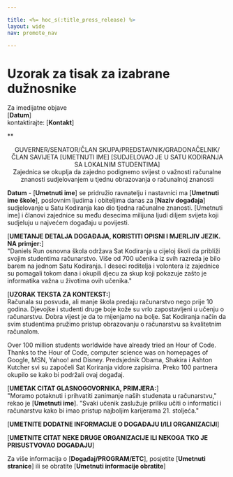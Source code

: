 ```yaml
---

title: <%= hoc_s(:title_press_release) %>
layout: wide
nav: promote_nav

---
```



# Uzorak za tisak za izabrane dužnosnike

Za imedijatne objave   
[**Datum**]   
kontaktirajte: [**Kontakt**]  
  


**

<center>
  GUVERNER/SENATOR/ČLAN SKUPA/PREDSTAVNIK/GRADONAČELNIK/ČLAN SAVIJETA [UMETNUTI IME] [SUDJELOVAO JE U SATU KODIRANJA SA LOKALNIM STUDENTIMA]</strong> <br /> Zajednica se okuplja da zajedno podignemo svijest o važnosti računalne znanosti sudjelovanjem u tjednu obrazovanja o računalnoj znanosti
</center>

  
  
</p> 

**Datum** - [**Umetnuti ime**] se pridružio ravnatelju i nastavnici ma [**Umetnuti ime škole**], poslovnim ljudima i obiteljima danas za [**Naziv događaja**] sudjelovanje u Satu Kodiranja kao dio tjedna računalne znanosti. [Umetnuti ime] i članovi zajednice su među desecima milijuna ljudi diljem svijeta koji sudjeluju u najvećem događaju u povijesti.

[**UMETANJE DETALJA DOGAĐAJA, KORISTITI OPISNI I MJERLJIV JEZIK. NA primjer:**]   
"Daniels Run osnovna škola održava Sat Kodiranja u cijeloj školi da približi svojim studentima računarstvo. Više od 700 učenika iz svih razreda je bilo barem na jednom Satu Kodiranja. I deseci roditelja i volontera iz zajednice su pomagali tokom dana i okupili djecu za skup koji pokazuje zašto je informatika važna u životima ovih učenika."

[**UZORAK TEKSTA ZA KONTEKST:**]   
Računala su posvuda, ali manje škola predaju računarstvo nego prije 10 godina. Djevojke i studenti druge boje kože su vrlo zapostavljeni u učenju o računarstvu. Dobra vijest je da to mijenjamo na bolje. Sat Kodiranja način da svim studentima pružimo pristup obrazovanju o računarstvu sa kvalitetnim računalom.

Over 100 million students worldwide have already tried an Hour of Code. Thanks to the Hour of Code, computer science was on homepages of Google, MSN, Yahoo! and Disney. Predsjednik Obama, Shakira i Ashton Kutcher svi su započeli Sat Koriranja vidore zapisima. Preko 100 partnera okupilo se kako bi podržali ovaj događaj.

[**UMETAK CITAT GLASNOGOVORNIKA, PRIMJERA:**]   
"Moramo potaknuti i prihvatiti zanimanje naših studenata u računarstvu," rekao je [**Umetnuti ime**]. "Svaki učenik zaslužuje priliku učiti o informatici i računarstvu kako bi imao pristup najboljim karijerama 21. stoljeća."

[**UMETNITE DODATNE INFORMACIJE O DOGAĐAJU I/ILI ORGANIZACIJI**]

[**UMETNITE CITAT NEKE DRUGE ORGANIZACIJE ILI NEKOGA TKO JE PRISUSTVOVAO DOGAĐAJU**]

Za više informacija o [**Događaj/PROGRAM/ETC**], posjetite [**Umetnuti stranice**] ili se obratite [**Umetnuti informacije obratite**]

  
  



